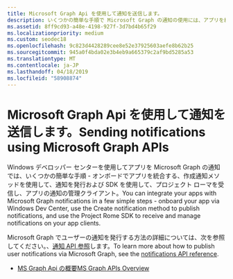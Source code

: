 ```yaml
---
title: Microsoft Graph Api を使用して通知を送信します。
description: いくつかの簡単な手順で Microsoft Graph の通知の使用には、アプリを統合します。
ms.assetid: 8ff9cd93-a48e-4198-927f-3d7bd4b65f29
ms.localizationpriority: medium
ms.custom: seodec18
ms.openlocfilehash: 9c823d4428289cee8e52e37925603aefe8b62b25
ms.sourcegitcommit: 945a0f4bda02e3b4eb9a665379c2af9bd5285a53
ms.translationtype: MT
ms.contentlocale: ja-JP
ms.lasthandoff: 04/18/2019
ms.locfileid: "58908874"
---
```

# <a name="sending-notifications-using-microsoft-graph-apis"></a><span data-ttu-id="dccdf-103">Microsoft Graph Api を使用して通知を送信します。</span><span class="sxs-lookup"><span data-stu-id="dccdf-103">Sending notifications using Microsoft Graph APIs</span></span>

<span data-ttu-id="dccdf-104">Windows デベロッパー センターを使用してアプリを Microsoft Graph の通知では、いくつかの簡単な手順 - オンボードでアプリを統合する、作成通知メソッドを使用して、通知を発行および SDK を使用して、プロジェクト ローマを受信し、アプリの通知の管理クライアント。</span><span class="sxs-lookup"><span data-stu-id="dccdf-104">You can integrate your apps with Microsoft Graph notifications in a few simple steps - onboard your app via Windows Dev Center, use the Create notification method to publish notifications, and use the Project Rome SDK to receive and manage notifications on your app clients.</span></span>

<span data-ttu-id="dccdf-105">Microsoft Graph でユーザーの通知を発行する方法の詳細については、次を参照してください。、[通知 API 参照](https://developer.microsoft.com/graph/docs/api-reference/beta/resources/notifications-api-overview)します。</span><span class="sxs-lookup"><span data-stu-id="dccdf-105">To learn more about how to publish user notifications via Microsoft Graph, see the [notifications API reference](https://developer.microsoft.com/graph/docs/api-reference/beta/resources/notifications-api-overview).</span></span>

* [<span data-ttu-id="dccdf-106">MS Graph Api の概要</span><span class="sxs-lookup"><span data-stu-id="dccdf-106">MS Graph APIs Overview</span></span>](https://developer.microsoft.com/en-us/graph/docs/concepts/notifications-concept-overview)
